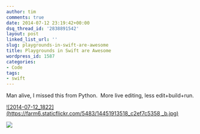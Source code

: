 ```yaml
---
author: tim
comments: true
date: 2014-07-12 23:19:42+00:00
dsq_thread_id: '2838891542'
layout: post
linked_list_url: ''
slug: playgrounds-in-swift-are-awesome
title: Playgrounds in Swift are Awesome
wordpress_id: 1587
categories:
- Code
tags:
- swift
---
```


Man alive, I missed this from Python.  More live editing, less edit+build+run.

[![2014-07-12_1822](https://farm6.staticflickr.com/5483/14451913518_c2ef7c5358
_b.jpg)](https://www.flickr.com/photos/timothybroder/14451913518 "View
'2014-07-12_1822' on Flickr.com" )



![](http://sd.keepcalm-o-matic.co.uk/i/everything-is-awesome-6.png)

